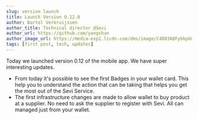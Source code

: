```yaml
---
slug: version launch
title: Launch Version 0.12.0 
author: Bartel Verkruijssen
author_title: Technical director @Sevi
author_url: https://github.com/yangshun
author_image_url: https://media-exp1.licdn.com/dms/image/C4D03AQFybbpUoGK-VA/profile-displayphoto-shrink_400_400/0/1517451588231?e=1641427200&v=beta&t=pDzim8O4w-gh_lRFBVevqaXW6gGXOkUXqY0o-JDXtSI
tags: [first post, tech, updates]
---
```


Today we launched version 0.12 of the mobile app. We have super interesting updates.

- From today it's possible to see the first Badges in your wallet card. This help you to understand the action that can be taking that helps you get the most out of the Sevi Service.
- The first infrastructure changes are made to allow wallet to buy product at a supplier. No need to ask the supplier to register with Sevi. All can managed just from your wallet. 


